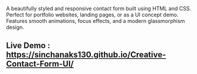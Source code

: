 A beautifully styled and responsive contact form built using HTML and CSS. 
Perfect for portfolio websites, landing pages, or as a UI concept demo. 
Features smooth animations, focus effects, and a modern glassmorphism design.
 
 ## Live Demo : https://sinchanaks130.github.io/Creative-Contact-Form-UI/

